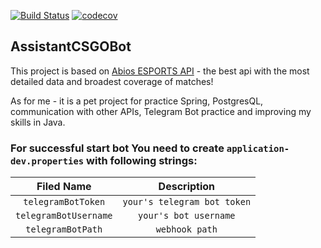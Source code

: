 [![Build Status](https://travis-ci.com/VaolEr/AssistantCSGOBot.svg?branch=master)](https://travis-ci.com/VaolEr/AssistantCSGOBot)
[![codecov](https://codecov.io/gh/VaolEr/AssistantCSGOBot/branch/master/graph/badge.svg?token=sPv7X83iov)](https://codecov.io/gh/VaolEr/AssistantCSGOBot)
## AssistantCSGOBot

This project is based on [Abios ESPORTS API](https://abiosgaming.com/) - the best api with the most detailed data and broadest coverage of matches!

As for me - it is a pet project for practice Spring, PostgresQL, communication with other APIs, Telegram Bot practice and improving my skills in Java.

### For successful start bot You need to create `application-dev.properties` with following strings:

| Filed Name | Description |
| :---: | :---: |
|`telegramBotToken`|  `your's telegram bot token`
|`telegramBotUsername`|  `your's bot username` |
|`telegramBotPath`|  `webhook path` |